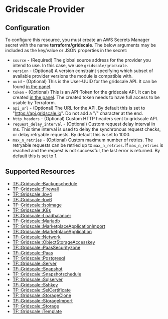 # Gridscale Provider

## Configuration

To configure this resource, you must create an AWS Secrets Manager secret with the name **terraform/gridscale**. The below arguments may be included as the key/value or JSON properties in the secret:

* `source` - (Required) The global source address for the provider you intend to use. In this case, we use `gridscale/gridscale`.
* `version` - (Optional) A version constraint specifying which subset of available provider versions the module is compatible with.
* `uuid` - (Optional) This is the User-UUID for the gridscale API. It can be found [in the panel](https://my.gridscale.io/APIs/).
* `token` - (Optional) This is an API-Token for the gridscale API. It can be created [in the panel](https://my.gridscale.io/APIs/). The created token needs to have full access to be usable by Terraform.
* `api_url` - (Optional) The URL for the API. By default this is set to "https://api.gridscale.io". Do not add a "/" character at the end.
* `http_headers` - (Optional) Custom HTTP headers sent to gridscale API.
* `request_delay_interval` - (Optional) Custom request delay interval in ms. This time interval is used to delay the synchronous request checks, or delay retryable requests. By default this is set to 1000.
* `max_n_retries` - (Optional) Custom maximum number of retries. The retryable requests can be retried up to `max_n_retries`. If `max_n_retries` is reached and the request is not successful, the last error is returned. By default this is set to 1.

## Supported Resources

* [TF::Gridscale::Backupschedule](../resources/gridscale/TF-Gridscale-Backupschedule/docs/README.md)
* [TF::Gridscale::Firewall](../resources/gridscale/TF-Gridscale-Firewall/docs/README.md)
* [TF::Gridscale::Ipv4](../resources/gridscale/TF-Gridscale-Ipv4/docs/README.md)
* [TF::Gridscale::Ipv6](../resources/gridscale/TF-Gridscale-Ipv6/docs/README.md)
* [TF::Gridscale::Isoimage](../resources/gridscale/TF-Gridscale-Isoimage/docs/README.md)
* [TF::Gridscale::K8s](../resources/gridscale/TF-Gridscale-K8s/docs/README.md)
* [TF::Gridscale::Loadbalancer](../resources/gridscale/TF-Gridscale-Loadbalancer/docs/README.md)
* [TF::Gridscale::Mariadb](../resources/gridscale/TF-Gridscale-Mariadb/docs/README.md)
* [TF::Gridscale::MarketplaceApplicationImport](../resources/gridscale/TF-Gridscale-MarketplaceApplicationImport/docs/README.md)
* [TF::Gridscale::MarketplaceApplication](../resources/gridscale/TF-Gridscale-MarketplaceApplication/docs/README.md)
* [TF::Gridscale::Network](../resources/gridscale/TF-Gridscale-Network/docs/README.md)
* [TF::Gridscale::ObjectStorageAccesskey](../resources/gridscale/TF-Gridscale-ObjectStorageAccesskey/docs/README.md)
* [TF::Gridscale::PaasSecurityzone](../resources/gridscale/TF-Gridscale-PaasSecurityzone/docs/README.md)
* [TF::Gridscale::Paas](../resources/gridscale/TF-Gridscale-Paas/docs/README.md)
* [TF::Gridscale::Postgresql](../resources/gridscale/TF-Gridscale-Postgresql/docs/README.md)
* [TF::Gridscale::Server](../resources/gridscale/TF-Gridscale-Server/docs/README.md)
* [TF::Gridscale::Snapshot](../resources/gridscale/TF-Gridscale-Snapshot/docs/README.md)
* [TF::Gridscale::Snapshotschedule](../resources/gridscale/TF-Gridscale-Snapshotschedule/docs/README.md)
* [TF::Gridscale::Sqlserver](../resources/gridscale/TF-Gridscale-Sqlserver/docs/README.md)
* [TF::Gridscale::Sshkey](../resources/gridscale/TF-Gridscale-Sshkey/docs/README.md)
* [TF::Gridscale::SslCertificate](../resources/gridscale/TF-Gridscale-SslCertificate/docs/README.md)
* [TF::Gridscale::StorageClone](../resources/gridscale/TF-Gridscale-StorageClone/docs/README.md)
* [TF::Gridscale::StorageImport](../resources/gridscale/TF-Gridscale-StorageImport/docs/README.md)
* [TF::Gridscale::Storage](../resources/gridscale/TF-Gridscale-Storage/docs/README.md)
* [TF::Gridscale::Template](../resources/gridscale/TF-Gridscale-Template/docs/README.md)